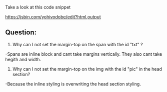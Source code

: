 Take a look at this code snippet

https://jsbin.com/yohivodobe/edit?html,output

## Question: 

1. Why can I not set the margin-top on the span with the id "txt" ? 

-Spans are inline block and cant take margins vertically. They also cant take hegith and width.

1. Why can I not set the margin-top on the img with the id "pic" in the head section?

-Because the inline styling is overwriting the head section styling.